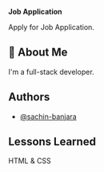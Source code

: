 **Job Application**

Apply for Job Application.

## 🚀 About Me

I'm a full-stack developer.

## Authors

- [@sachin-banjara](https://github.com/sachin-banjara)

## Lessons Learned

HTML & CSS
